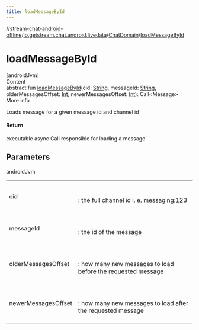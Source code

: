 ```yaml
---
title: loadMessageById
---
```

//[stream-chat-android-offline](../../../index.md)/[io.getstream.chat.android.livedata](../index.md)/[ChatDomain](index.md)/[loadMessageById](loadMessageById.md)



# loadMessageById  
[androidJvm]  
Content  
abstract fun [loadMessageById](loadMessageById.md)(cid: [String](https://kotlinlang.org/api/latest/jvm/stdlib/kotlin/-string/index.html), messageId: [String](https://kotlinlang.org/api/latest/jvm/stdlib/kotlin/-string/index.html), olderMessagesOffset: [Int](https://kotlinlang.org/api/latest/jvm/stdlib/kotlin/-int/index.html), newerMessagesOffset: [Int](https://kotlinlang.org/api/latest/jvm/stdlib/kotlin/-int/index.html)): Call&lt;Message&gt;  
More info  


Loads message for a given message id and channel id



#### Return  


executable async Call responsible for loading a message



## Parameters  
  
androidJvm  
  
| | |
|---|---|
| <a name="io.getstream.chat.android.livedata/ChatDomain/loadMessageById/#kotlin.String#kotlin.String#kotlin.Int#kotlin.Int/PointingToDeclaration/"></a>cid| <a name="io.getstream.chat.android.livedata/ChatDomain/loadMessageById/#kotlin.String#kotlin.String#kotlin.Int#kotlin.Int/PointingToDeclaration/"></a><br/><br/>: the full channel id i. e. messaging:123<br/><br/>|
| <a name="io.getstream.chat.android.livedata/ChatDomain/loadMessageById/#kotlin.String#kotlin.String#kotlin.Int#kotlin.Int/PointingToDeclaration/"></a>messageId| <a name="io.getstream.chat.android.livedata/ChatDomain/loadMessageById/#kotlin.String#kotlin.String#kotlin.Int#kotlin.Int/PointingToDeclaration/"></a><br/><br/>: the id of the message<br/><br/>|
| <a name="io.getstream.chat.android.livedata/ChatDomain/loadMessageById/#kotlin.String#kotlin.String#kotlin.Int#kotlin.Int/PointingToDeclaration/"></a>olderMessagesOffset| <a name="io.getstream.chat.android.livedata/ChatDomain/loadMessageById/#kotlin.String#kotlin.String#kotlin.Int#kotlin.Int/PointingToDeclaration/"></a><br/><br/>: how many new messages to load before the requested message<br/><br/>|
| <a name="io.getstream.chat.android.livedata/ChatDomain/loadMessageById/#kotlin.String#kotlin.String#kotlin.Int#kotlin.Int/PointingToDeclaration/"></a>newerMessagesOffset| <a name="io.getstream.chat.android.livedata/ChatDomain/loadMessageById/#kotlin.String#kotlin.String#kotlin.Int#kotlin.Int/PointingToDeclaration/"></a><br/><br/>: how many new messages to load after the requested message<br/><br/>|
  
  



